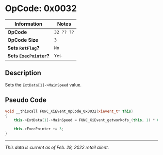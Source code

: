 # OpCode: 0x0032

| Information               | Notes |
|---                        |---    |
| **OpCode**                | `32 ?? ??` |
| **OpCode Size**           | `3`   |
| **Sets `RetFlag`?**       | `No`  |
| **Sets `ExecPointer`?**   | `Yes` |

## Description

Sets the `ExtData[1]->MainSpeed` value.

## Pseudo Code

```cpp
void __thiscall FUNC_XiEvent_OpCode_0x0032(xievent_t* this)
{
    this->ExtData[1]->MainSpeed = FUNC_XiEvent_getworkofs_(this, 1) * 0.1;

    this->ExecPointer += 3;
}
```

---

_This data is current as of Feb. 28, 2022 retail client._